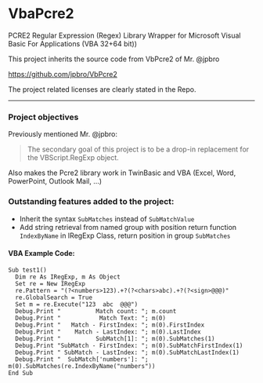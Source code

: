 # VbaPcre2
 PCRE2 Regular Expression (Regex) Library Wrapper for Microsoft Visual Basic For Applications (VBA 32+64 bit))

This project inherits the source code from VbPcre2 of Mr. @jpbro

https://github.com/jpbro/VbPcre2

The project related licenses are clearly stated in the Repo.


-------------------------------------------------------------
### Project objectives
  Previously mentioned Mr. @jpbro:
  > The secondary goal of this project is to be a drop-in replacement for the VBScript.RegExp object.

  Also makes the Pcre2 library work in TwinBasic and VBA (Excel, Word, PowerPoint, Outlook Mail, ...)



### Outstanding features added to the project:

- Inherit the syntax ```SubMatches``` instead of ```SubMatchValue```
- Add string retrieval from named group with position return function ```IndexByName``` in IRegExp Class, return position in group ```SubMatches```

#### VBA Example Code:

```VBA
Sub test1()
  Dim re As IRegExp, m As Object
  Set re = New IRegExp
  re.Pattern = "(?<numbers>123).+?(?<chars>abc).+?(?<sign>@@@)"
  re.GlobalSearch = True
  Set m = re.Execute("123  abc  @@@")
  Debug.Print "          Match count: "; m.count
  Debug.Print "           Match Text: "; m(0)
  Debug.Print "   Match - FirstIndex: "; m(0).FirstIndex
  Debug.Print "    Match - LastIndex: "; m(0).LastIndex
  Debug.Print "          SubMatch[1]: "; m(0).SubMatches(1)
  Debug.Print "SubMatch - FirstIndex: "; m(0).SubMatchFirstIndex(1)
  Debug.Print " SubMatch - LastIndex: "; m(0).SubMatchLastIndex(1)
  Debug.Print "  SubMatch['numbers']: "; m(0).SubMatches(re.IndexByName("numbers"))
End Sub
```

